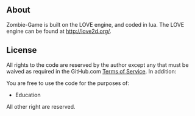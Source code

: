 About
-----

Zombie-Game is built on the LOVE engine, and coded in lua.
The LOVE engine can be found at http://love2d.org/.

License 
-------

All rights to the code are reserved by the author except any that must be waived as required in the GitHub.com [Terms of Service](http://help.github.com/terms-of-service/). In addition:

You are free to use the code for the purposes of:

* Education

All other right are reserved.
